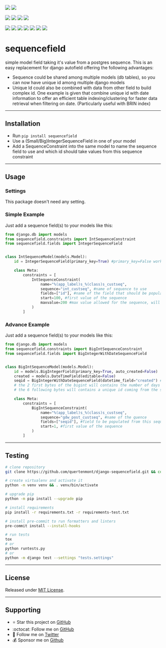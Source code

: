 [![](https://img.shields.io/pypi/pyversions/sequencefield.svg?color=3776AB&logo=python&logoColor=white)](https://www.python.org/)
[![](https://img.shields.io/pypi/djversions/sequencefield?color=0C4B33&logo=django&logoColor=white&label=django)](https://www.djangoproject.com/)

[![](https://img.shields.io/pypi/v/sequencefield.svg?color=blue&logo=pypi&logoColor=white)](https://pypi.org/project/sequencefield/)
[![](https://static.pepy.tech/badge/sequencefield/month)](https://pepy.tech/project/sequencefield)
[![](https://img.shields.io/github/stars/quertenmont/django-sequencefield?logo=github&style=flat)](https://github.com/quertenmont/django-sequencefield/stargazers)
[![](https://img.shields.io/pypi/l/sequencefield.svg?color=blue)](https://github.com/quertenmont/django-sequencefield/blob/main/LICENSE.txt)

[![](https://results.pre-commit.ci/badge/github/quertenmont/django-sequencefield/main.svg)](https://results.pre-commit.ci/latest/github/quertenmont/django-sequencefield/main)
[![](https://img.shields.io/github/actions/workflow/status/quertenmont/django-sequencefield/test-package.yml?branch=main&label=build&logo=github)](https://github.com/quertenmont/django-sequencefield)
[![](https://img.shields.io/codecov/c/gh/quertenmont/django-sequencefield?logo=codecov)](https://codecov.io/gh/quertenmont/django-sequencefield)
[![](https://img.shields.io/codacy/grade/194566618f424a819ce43450ea0af081?logo=codacy)](https://www.codacy.com/app/quertenmont/django-sequencefield)
[![](https://img.shields.io/codeclimate/maintainability/quertenmont/django-sequencefield?logo=code-climate)](https://codeclimate.com/github/quertenmont/django-sequencefield/)
[![](https://img.shields.io/badge/code%20style-black-000000.svg?logo=python&logoColor=black)](https://github.com/psf/black)
[![](https://img.shields.io/endpoint?url=https://raw.githubusercontent.com/astral-sh/ruff/main/assets/badge/v2.json)](https://github.com/astral-sh/ruff)

# sequencefield
simple model field taking it's value from a postgres sequence.  This is an easy replacement for django autofield offering the following advantages:
-  Sequence could be shared among multiple models (db tables), so you can now have unique id among multiple django models
-  Unique Id could also be combined with data from other field to build complex id.  One example is given that combine unique id with date information to offer an efficient table indexing/clustering for faster data retrieval when filtering on date.  (Particularly useful with BRIN index)


---

## Installation
-   Run `pip install sequencefield`
-   Use a (Small/Big)IntegerSequenceField in one of your model
-   Add a SequenceConstraint into the same model to name the sequence field to use and which id should take values from this sequence constraint

---

## Usage

### Settings
This package doesn't need any setting.

### Simple Example
Just add a sequence field(s) to your models like this:

```python
from django.db import models
from sequencefield.constraints import IntSequenceConstraint
from sequencefield.fields import IntegerSequenceField


class IntSequenceModel(models.Model):
    id = IntegerSequenceField(primary_key=True) #primary_key=False works too

    class Meta:
        constraints = [
            IntSequenceConstraint(
                name="%(app_label)s_%(class)s_custseq",
                sequence="int_custseq", #name of sequence to use
                fields=["id"], #name of the field that should be populated by this sequence
                start=100, #first value of the sequence
                maxvalue=200 #max value allowed for the sequence, will raise error if we go above, use None for the maximum allowed value of the db
            )
        ]

```

### Advance Example
Just add a sequence field(s) to your models like this:

```python
from django.db import models
from sequencefield.constraints import BigIntSequenceConstraint
from sequencefield.fields import BigIntegerWithDateSequenceField


class BigIntSequenceModel(models.Model):
    id = models.BigIntegerField(primary_key=True, auto_created=False)
    created = models.DateTimeField(editable=False)
    seqid = BigIntegerWithDateSequenceField(datetime_field="created") #this field with combine values from the sequence with date timestamp
    # the 2 first bytes of the bigint will contains the number of days since 1/1/1970
    # the 6 following bytes will contains a unique id coming from the sequence

    class Meta:
        constraints = [
            BigIntSequenceConstraint(
                name="%(app_label)s_%(class)s_custseq",
                sequence="gdw_post_custseq", #name of the quence
                fields=["seqid"], #field to be populated from this sequence
                start=1, #first value of the sequence
            )
        ]
```


---

## Testing
```bash
# clone repository
git clone https://github.com/quertenmont/django-sequencefield.git && cd sequencefield

# create virtualenv and activate it
python -m venv venv && . venv/bin/activate

# upgrade pip
python -m pip install --upgrade pip

# install requirements
pip install -r requirements.txt -r requirements-test.txt

# install pre-commit to run formatters and linters
pre-commit install --install-hooks

# run tests
tox
# or
python runtests.py
# or
python -m django test --settings "tests.settings"
```
---

## License
Released under [MIT License](LICENSE.txt).

---

## Supporting

- :star: Star this project on [GitHub](https://github.com/quertenmont/django-sequencefield)
- :octocat: Follow me on [GitHub](https://github.com/quertenmont)
- :blue_heart: Follow me on [Twitter](https://twitter.com/LoicQuertenmont)
- :moneybag: Sponsor me on [Github](https://github.com/sponsors/quertenmont)
